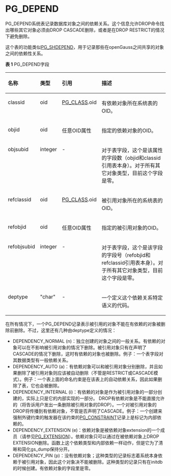 # PG\_DEPEND<a name="ZH-CN_TOPIC_0242385811"></a>

PG\_DEPEND系统表记录数据库对象之间的依赖关系。这个信息允许DROP命令找出哪些其它对象必须由DROP CASCADE删除，或者是在DROP RESTRICT的情况下避免删除。

这个表的功能类似[PG\_SHDEPEND](PG_SHDEPEND.md#ZH-CN_TOPIC_0242385842)，用于记录那些在openGauss之间共享的对象之间的依赖性关系。

**表 1**  PG\_DEPEND字段

<a name="zh-cn_topic_0237122284_zh-cn_topic_0059779334_t5f56d256e6154febaa3fb2858bfd40e8"></a>
<table><thead align="left"><tr id="zh-cn_topic_0237122284_zh-cn_topic_0059779334_r1dd1c6cf321b483196718dc0ac33ded6"><th class="cellrowborder" valign="top" width="16.16%" id="mcps1.2.5.1.1"><p id="zh-cn_topic_0237122284_zh-cn_topic_0059779334_a199dba226dfc4f65b8b47916d478a1fe"><a name="zh-cn_topic_0237122284_zh-cn_topic_0059779334_a199dba226dfc4f65b8b47916d478a1fe"></a><a name="zh-cn_topic_0237122284_zh-cn_topic_0059779334_a199dba226dfc4f65b8b47916d478a1fe"></a>名称</p>
</th>
<th class="cellrowborder" valign="top" width="11.28%" id="mcps1.2.5.1.2"><p id="zh-cn_topic_0237122284_zh-cn_topic_0059779334_a35022be96c074151974b03e5e32cd4e5"><a name="zh-cn_topic_0237122284_zh-cn_topic_0059779334_a35022be96c074151974b03e5e32cd4e5"></a><a name="zh-cn_topic_0237122284_zh-cn_topic_0059779334_a35022be96c074151974b03e5e32cd4e5"></a>类型</p>
</th>
<th class="cellrowborder" valign="top" width="21.62%" id="mcps1.2.5.1.3"><p id="zh-cn_topic_0237122284_zh-cn_topic_0059779334_abe206acdae7d41eaba1447059545fe9b"><a name="zh-cn_topic_0237122284_zh-cn_topic_0059779334_abe206acdae7d41eaba1447059545fe9b"></a><a name="zh-cn_topic_0237122284_zh-cn_topic_0059779334_abe206acdae7d41eaba1447059545fe9b"></a>引用</p>
</th>
<th class="cellrowborder" valign="top" width="50.94%" id="mcps1.2.5.1.4"><p id="zh-cn_topic_0237122284_zh-cn_topic_0059779334_ab3af16dedd1d4ac4b67d9a879a9f508f"><a name="zh-cn_topic_0237122284_zh-cn_topic_0059779334_ab3af16dedd1d4ac4b67d9a879a9f508f"></a><a name="zh-cn_topic_0237122284_zh-cn_topic_0059779334_ab3af16dedd1d4ac4b67d9a879a9f508f"></a>描述</p>
</th>
</tr>
</thead>
<tbody><tr id="zh-cn_topic_0237122284_zh-cn_topic_0059779334_rc24388db5bbc4b28824779929f28104d"><td class="cellrowborder" valign="top" width="16.16%" headers="mcps1.2.5.1.1 "><p id="zh-cn_topic_0237122284_zh-cn_topic_0059779334_ab616a5799198480fa23742c61f49aa8b"><a name="zh-cn_topic_0237122284_zh-cn_topic_0059779334_ab616a5799198480fa23742c61f49aa8b"></a><a name="zh-cn_topic_0237122284_zh-cn_topic_0059779334_ab616a5799198480fa23742c61f49aa8b"></a>classid</p>
</td>
<td class="cellrowborder" valign="top" width="11.28%" headers="mcps1.2.5.1.2 "><p id="zh-cn_topic_0237122284_zh-cn_topic_0059779334_a421d9e61eae54d72bd19d2ce4859521a"><a name="zh-cn_topic_0237122284_zh-cn_topic_0059779334_a421d9e61eae54d72bd19d2ce4859521a"></a><a name="zh-cn_topic_0237122284_zh-cn_topic_0059779334_a421d9e61eae54d72bd19d2ce4859521a"></a>oid</p>
</td>
<td class="cellrowborder" valign="top" width="21.62%" headers="mcps1.2.5.1.3 "><p id="zh-cn_topic_0237122284_zh-cn_topic_0059779334_a95d261e3b32e445b8d1095d28f3fbd28"><a name="zh-cn_topic_0237122284_zh-cn_topic_0059779334_a95d261e3b32e445b8d1095d28f3fbd28"></a><a name="zh-cn_topic_0237122284_zh-cn_topic_0059779334_a95d261e3b32e445b8d1095d28f3fbd28"></a><a href="PG_CLASS.md">PG_CLASS</a>.oid</p>
</td>
<td class="cellrowborder" valign="top" width="50.94%" headers="mcps1.2.5.1.4 "><p id="zh-cn_topic_0237122284_zh-cn_topic_0059779334_a829a3cd7c1c146e8b08443412f00b210"><a name="zh-cn_topic_0237122284_zh-cn_topic_0059779334_a829a3cd7c1c146e8b08443412f00b210"></a><a name="zh-cn_topic_0237122284_zh-cn_topic_0059779334_a829a3cd7c1c146e8b08443412f00b210"></a>有依赖对象所在系统表的OID。</p>
</td>
</tr>
<tr id="zh-cn_topic_0237122284_zh-cn_topic_0059779334_r6e48ccb4978f4949ad1fbb85e2c32375"><td class="cellrowborder" valign="top" width="16.16%" headers="mcps1.2.5.1.1 "><p id="zh-cn_topic_0237122284_zh-cn_topic_0059779334_ac79ce2296c274e479c0b757bdb455bc3"><a name="zh-cn_topic_0237122284_zh-cn_topic_0059779334_ac79ce2296c274e479c0b757bdb455bc3"></a><a name="zh-cn_topic_0237122284_zh-cn_topic_0059779334_ac79ce2296c274e479c0b757bdb455bc3"></a>objid</p>
</td>
<td class="cellrowborder" valign="top" width="11.28%" headers="mcps1.2.5.1.2 "><p id="zh-cn_topic_0237122284_zh-cn_topic_0059779334_ae19211f99b8946c396632d299d15d043"><a name="zh-cn_topic_0237122284_zh-cn_topic_0059779334_ae19211f99b8946c396632d299d15d043"></a><a name="zh-cn_topic_0237122284_zh-cn_topic_0059779334_ae19211f99b8946c396632d299d15d043"></a>oid</p>
</td>
<td class="cellrowborder" valign="top" width="21.62%" headers="mcps1.2.5.1.3 "><p id="zh-cn_topic_0237122284_zh-cn_topic_0059779334_a1aef8d7080924b0cb94eb26d5de7ae7d"><a name="zh-cn_topic_0237122284_zh-cn_topic_0059779334_a1aef8d7080924b0cb94eb26d5de7ae7d"></a><a name="zh-cn_topic_0237122284_zh-cn_topic_0059779334_a1aef8d7080924b0cb94eb26d5de7ae7d"></a>任意OID属性</p>
</td>
<td class="cellrowborder" valign="top" width="50.94%" headers="mcps1.2.5.1.4 "><p id="zh-cn_topic_0237122284_zh-cn_topic_0059779334_a18473542e108474495a79aea1814e00a"><a name="zh-cn_topic_0237122284_zh-cn_topic_0059779334_a18473542e108474495a79aea1814e00a"></a><a name="zh-cn_topic_0237122284_zh-cn_topic_0059779334_a18473542e108474495a79aea1814e00a"></a>指定的依赖对象的OID。</p>
</td>
</tr>
<tr id="zh-cn_topic_0237122284_zh-cn_topic_0059779334_r4b4e94a81cc04eb7becd76a953270bf4"><td class="cellrowborder" valign="top" width="16.16%" headers="mcps1.2.5.1.1 "><p id="zh-cn_topic_0237122284_zh-cn_topic_0059779334_ac599b86ccd3d43c3b6f4233edf5253f6"><a name="zh-cn_topic_0237122284_zh-cn_topic_0059779334_ac599b86ccd3d43c3b6f4233edf5253f6"></a><a name="zh-cn_topic_0237122284_zh-cn_topic_0059779334_ac599b86ccd3d43c3b6f4233edf5253f6"></a>objsubid</p>
</td>
<td class="cellrowborder" valign="top" width="11.28%" headers="mcps1.2.5.1.2 "><p id="zh-cn_topic_0237122284_zh-cn_topic_0059779334_ac47e0faa1d3a4d51852a5f6700e64217"><a name="zh-cn_topic_0237122284_zh-cn_topic_0059779334_ac47e0faa1d3a4d51852a5f6700e64217"></a><a name="zh-cn_topic_0237122284_zh-cn_topic_0059779334_ac47e0faa1d3a4d51852a5f6700e64217"></a>integer</p>
</td>
<td class="cellrowborder" valign="top" width="21.62%" headers="mcps1.2.5.1.3 "><p id="zh-cn_topic_0237122284_zh-cn_topic_0059779334_ab8670bc727e742f2acf8a7ceda31c23e"><a name="zh-cn_topic_0237122284_zh-cn_topic_0059779334_ab8670bc727e742f2acf8a7ceda31c23e"></a><a name="zh-cn_topic_0237122284_zh-cn_topic_0059779334_ab8670bc727e742f2acf8a7ceda31c23e"></a>-</p>
</td>
<td class="cellrowborder" valign="top" width="50.94%" headers="mcps1.2.5.1.4 "><p id="zh-cn_topic_0237122284_zh-cn_topic_0059779334_add7b08fc74b64f719215f917824863d4"><a name="zh-cn_topic_0237122284_zh-cn_topic_0059779334_add7b08fc74b64f719215f917824863d4"></a><a name="zh-cn_topic_0237122284_zh-cn_topic_0059779334_add7b08fc74b64f719215f917824863d4"></a>对于表字段，这个是该属性的字段数（objid和classid引用表本身）。对于所有其它对象类型，目前这个字段是零。</p>
</td>
</tr>
<tr id="zh-cn_topic_0237122284_zh-cn_topic_0059779334_r1a5b439fe0ed47bd965338180243dc3e"><td class="cellrowborder" valign="top" width="16.16%" headers="mcps1.2.5.1.1 "><p id="zh-cn_topic_0237122284_zh-cn_topic_0059779334_a3e57befb46da419baab7da84fed4f233"><a name="zh-cn_topic_0237122284_zh-cn_topic_0059779334_a3e57befb46da419baab7da84fed4f233"></a><a name="zh-cn_topic_0237122284_zh-cn_topic_0059779334_a3e57befb46da419baab7da84fed4f233"></a>refclassid</p>
</td>
<td class="cellrowborder" valign="top" width="11.28%" headers="mcps1.2.5.1.2 "><p id="zh-cn_topic_0237122284_zh-cn_topic_0059779334_a99347f122d96442b86fb26b4afe34228"><a name="zh-cn_topic_0237122284_zh-cn_topic_0059779334_a99347f122d96442b86fb26b4afe34228"></a><a name="zh-cn_topic_0237122284_zh-cn_topic_0059779334_a99347f122d96442b86fb26b4afe34228"></a>oid</p>
</td>
<td class="cellrowborder" valign="top" width="21.62%" headers="mcps1.2.5.1.3 "><p id="zh-cn_topic_0237122284_zh-cn_topic_0059779334_af930190c2ec047c3b43c9ba27824899f"><a name="zh-cn_topic_0237122284_zh-cn_topic_0059779334_af930190c2ec047c3b43c9ba27824899f"></a><a name="zh-cn_topic_0237122284_zh-cn_topic_0059779334_af930190c2ec047c3b43c9ba27824899f"></a><a href="PG_CLASS.md">PG_CLASS</a>.oid</p>
</td>
<td class="cellrowborder" valign="top" width="50.94%" headers="mcps1.2.5.1.4 "><p id="zh-cn_topic_0237122284_zh-cn_topic_0059779334_a0012639c2e73476a897a5238e0e0b496"><a name="zh-cn_topic_0237122284_zh-cn_topic_0059779334_a0012639c2e73476a897a5238e0e0b496"></a><a name="zh-cn_topic_0237122284_zh-cn_topic_0059779334_a0012639c2e73476a897a5238e0e0b496"></a>被引用对象所在的系统表的OID。</p>
</td>
</tr>
<tr id="zh-cn_topic_0237122284_zh-cn_topic_0059779334_r06d96c7b96ed4729b9457cb0eda8e3ce"><td class="cellrowborder" valign="top" width="16.16%" headers="mcps1.2.5.1.1 "><p id="zh-cn_topic_0237122284_zh-cn_topic_0059779334_a450cd68af1dd426caa0715ae35aa17ab"><a name="zh-cn_topic_0237122284_zh-cn_topic_0059779334_a450cd68af1dd426caa0715ae35aa17ab"></a><a name="zh-cn_topic_0237122284_zh-cn_topic_0059779334_a450cd68af1dd426caa0715ae35aa17ab"></a>refobjid</p>
</td>
<td class="cellrowborder" valign="top" width="11.28%" headers="mcps1.2.5.1.2 "><p id="zh-cn_topic_0237122284_zh-cn_topic_0059779334_a525bba52e70348c78c121321410bc26a"><a name="zh-cn_topic_0237122284_zh-cn_topic_0059779334_a525bba52e70348c78c121321410bc26a"></a><a name="zh-cn_topic_0237122284_zh-cn_topic_0059779334_a525bba52e70348c78c121321410bc26a"></a>oid</p>
</td>
<td class="cellrowborder" valign="top" width="21.62%" headers="mcps1.2.5.1.3 "><p id="zh-cn_topic_0237122284_zh-cn_topic_0059779334_af2739e50702f44b5bea867d6dad03b00"><a name="zh-cn_topic_0237122284_zh-cn_topic_0059779334_af2739e50702f44b5bea867d6dad03b00"></a><a name="zh-cn_topic_0237122284_zh-cn_topic_0059779334_af2739e50702f44b5bea867d6dad03b00"></a>任意OID属性</p>
</td>
<td class="cellrowborder" valign="top" width="50.94%" headers="mcps1.2.5.1.4 "><p id="zh-cn_topic_0237122284_zh-cn_topic_0059779334_af49d993b2fbc4c66b4ad94f52e87383f"><a name="zh-cn_topic_0237122284_zh-cn_topic_0059779334_af49d993b2fbc4c66b4ad94f52e87383f"></a><a name="zh-cn_topic_0237122284_zh-cn_topic_0059779334_af49d993b2fbc4c66b4ad94f52e87383f"></a>指定的被引用对象的OID。</p>
</td>
</tr>
<tr id="zh-cn_topic_0237122284_zh-cn_topic_0059779334_rc9c1473d7c6e404ebb91ad70fecab314"><td class="cellrowborder" valign="top" width="16.16%" headers="mcps1.2.5.1.1 "><p id="zh-cn_topic_0237122284_zh-cn_topic_0059779334_ac85d310c52724426b44319c138db605f"><a name="zh-cn_topic_0237122284_zh-cn_topic_0059779334_ac85d310c52724426b44319c138db605f"></a><a name="zh-cn_topic_0237122284_zh-cn_topic_0059779334_ac85d310c52724426b44319c138db605f"></a>refobjsubid</p>
</td>
<td class="cellrowborder" valign="top" width="11.28%" headers="mcps1.2.5.1.2 "><p id="zh-cn_topic_0237122284_zh-cn_topic_0059779334_a6b504686dc84422994b1e393a13b7537"><a name="zh-cn_topic_0237122284_zh-cn_topic_0059779334_a6b504686dc84422994b1e393a13b7537"></a><a name="zh-cn_topic_0237122284_zh-cn_topic_0059779334_a6b504686dc84422994b1e393a13b7537"></a>integer</p>
</td>
<td class="cellrowborder" valign="top" width="21.62%" headers="mcps1.2.5.1.3 "><p id="zh-cn_topic_0237122284_zh-cn_topic_0059779334_a57d3bf04320b4c568068c59bedcc60fd"><a name="zh-cn_topic_0237122284_zh-cn_topic_0059779334_a57d3bf04320b4c568068c59bedcc60fd"></a><a name="zh-cn_topic_0237122284_zh-cn_topic_0059779334_a57d3bf04320b4c568068c59bedcc60fd"></a>-</p>
</td>
<td class="cellrowborder" valign="top" width="50.94%" headers="mcps1.2.5.1.4 "><p id="zh-cn_topic_0237122284_zh-cn_topic_0059779334_ac3084e82557540bb966fbd3a9efb570a"><a name="zh-cn_topic_0237122284_zh-cn_topic_0059779334_ac3084e82557540bb966fbd3a9efb570a"></a><a name="zh-cn_topic_0237122284_zh-cn_topic_0059779334_ac3084e82557540bb966fbd3a9efb570a"></a>对于表字段，这个是该字段的字段号（refobjid和refclassid引用表本身）。对于所有其它对象类型，目前这个字段是零。</p>
</td>
</tr>
<tr id="zh-cn_topic_0237122284_zh-cn_topic_0059779334_r08df82cb811f460c802481f5a64c3681"><td class="cellrowborder" valign="top" width="16.16%" headers="mcps1.2.5.1.1 "><p id="zh-cn_topic_0237122284_zh-cn_topic_0059779334_aa3bdd58eda27499780f16b3b32b250be"><a name="zh-cn_topic_0237122284_zh-cn_topic_0059779334_aa3bdd58eda27499780f16b3b32b250be"></a><a name="zh-cn_topic_0237122284_zh-cn_topic_0059779334_aa3bdd58eda27499780f16b3b32b250be"></a>deptype</p>
</td>
<td class="cellrowborder" valign="top" width="11.28%" headers="mcps1.2.5.1.2 "><p id="zh-cn_topic_0237122284_zh-cn_topic_0059779334_aeb3e794700454b698b9a7ddb84239898"><a name="zh-cn_topic_0237122284_zh-cn_topic_0059779334_aeb3e794700454b698b9a7ddb84239898"></a><a name="zh-cn_topic_0237122284_zh-cn_topic_0059779334_aeb3e794700454b698b9a7ddb84239898"></a>"char"</p>
</td>
<td class="cellrowborder" valign="top" width="21.62%" headers="mcps1.2.5.1.3 "><p id="zh-cn_topic_0237122284_zh-cn_topic_0059779334_af2a270ef143d418b950d209c7634dabd"><a name="zh-cn_topic_0237122284_zh-cn_topic_0059779334_af2a270ef143d418b950d209c7634dabd"></a><a name="zh-cn_topic_0237122284_zh-cn_topic_0059779334_af2a270ef143d418b950d209c7634dabd"></a>-</p>
</td>
<td class="cellrowborder" valign="top" width="50.94%" headers="mcps1.2.5.1.4 "><p id="zh-cn_topic_0237122284_zh-cn_topic_0059779334_a8e53f3a368f44f1e82046b8898c5526a"><a name="zh-cn_topic_0237122284_zh-cn_topic_0059779334_a8e53f3a368f44f1e82046b8898c5526a"></a><a name="zh-cn_topic_0237122284_zh-cn_topic_0059779334_a8e53f3a368f44f1e82046b8898c5526a"></a>一个定义这个依赖关系特定语义的代码。</p>
</td>
</tr>
</tbody>
</table>

在所有情况下，一个PG\_DEPEND记录表示被引用的对象不能在有依赖的对象被删除前删除。不过，这里还有几种由deptype定义的情况：

-   DEPENDENCY\_NORMAL \(n\)：独立创建的对象之间的一般关系。有依赖的对象可以在不影响被引用对象的情况下删除。被引用对象只有在声明了CASCADE的情况下删除，这时有依赖的对象也被删除。例子：一个表字段对其数据类型有一般依赖关系。
-   DEPENDENCY\_AUTO \(a\)：有依赖对象可以和被引用对象分别删除，并且如果删除了被引用对象则应该被自动删除（不管是RESTRICT或CASCADE模式）。例子：一个表上面的命名约束是在该表上的自动依赖关系，因此如果删除了表，它也会被删除。
-   DEPENDENCY\_INTERNAL \(i\)：有依赖的对象是作为被引用对象的一部分创建的，实际上只是它的内部实现的一部分。 DROP有依赖对象是不能直接允许的（将告诉用户发出一条删除被引用对象的DROP）。一个对被引用对象的DROP将传播到有依赖对象，不管是否声明了CASCADE。例子：一个创建来强制外键约束的触发器在该约束的[PG\_CONSTRAINT](PG_CONSTRAINT.md#ZH-CN_TOPIC_0242385806)记录上是标记为内部依赖的。
-   DEPENDENCY\_EXTENSION \(e\)：依赖对象是被依赖对象extension的一个成员（请参见[PG\_EXTENSION](PG_EXTENSION.md)）。依赖对象只可以通过在被依赖对象上DROP EXTENSION删除。函数上这个依赖类型和内部依赖一样动作，但是它为了清晰和简化gs\_dump保持分开。
-   DEPENDENCY\_PIN \(p\)：没有依赖对象；这种类型的记录标志着系统本身依赖于被引用对象，因此这个对象决不能被删除。这种类型的记录只有在initdb的时候创建。有依赖对象的字段里是零。

